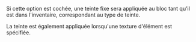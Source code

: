 Si cette option est cochée, une teinte fixe sera appliquée au bloc tant qu'il est dans l'inventaire,
correspondant au type de teinte.

La teinte est également appliquée lorsqu'une texture d'élément est spécifiée.